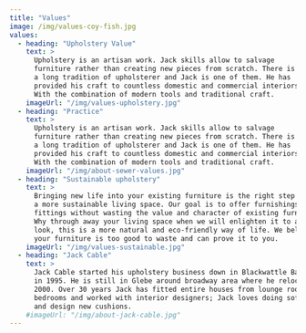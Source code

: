 ```yaml
---
title: "Values"
image: /img/values-coy-fish.jpg
values:
  - heading: "Upholstery Value"
    text: >
      Upholstery is an artisan work. Jack skills allow to salvage
      furniture rather than creating new pieces from scratch. There is
      a long tradition of upholsterer and Jack is one of them. He has
      provided his craft to countless domestic and commercial interiors.
      With the combination of modern tools and traditional craft.   
    imageUrl: "/img/values-upholstery.jpg"
  - heading: "Practice"
    text: >
      Upholstery is an artisan work. Jack skills allow to salvage
      furniture rather than creating new pieces from scratch. There is
      a long tradition of upholsterer and Jack is one of them. He has
      provided his craft to countless domestic and commercial interiors.
      With the combination of modern tools and traditional craft.
    imageUrl: "/img/about-sewer-values.jpg"
  - heading: "Sustainable upholstery"
    text: >
      Bringing new life into your existing furniture is the right step into
      a more sustainable living space. Our goal is to offer furnishings and 
      fittings without wasting the value and character of existing furniture.
      Why through away your living space when we will enlighten it to a new
      look, this is a more natural and eco-friendly way of life. We believe 
      your furniture is too good to waste and can prove it to you.
    imageUrl: "/img/values-sustainable.jpg"
  - heading: "Jack Cable"
    text: >
      Jack Cable started his upholstery business down in Blackwattle Bay Studios
      in 1995. He is still in Glebe around broadway area where he relocated in
      2000. Over 30 years Jack has fitted entire houses from lounge room to 
      bedrooms and worked with interior designers; Jack loves doing soft furnishings
      and design new cushions.
    #imageUrl: "/img/about-jack-cable.jpg"
---
```

